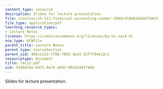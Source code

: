 ```yaml
---
content_type: resource
description: Slides for lecture presentation.
file: /courses/15-511-financial-accounting-summer-2004/d104816e68759e78a0439032e9dff48d_lec12.pdf
file_type: application/pdf
learning_resource_types:
- Lecture Notes
license: https://creativecommons.org/licenses/by-nc-sa/4.0/
ocw_type: OCWFile
parent_title: Lecture Notes
parent_type: CourseSection
parent_uid: 4b6cce13-f788-f002-4a34-22f7794e22c1
resourcetype: Document
title: lec12.pdf
uid: d104816e-6875-9e78-a043-9032e9dff48d
---
```

Slides for lecture presentation.